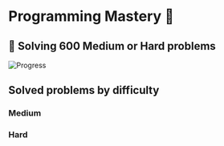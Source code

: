 # Programming Mastery :punch:

## :goal_net:  Solving 600 Medium or Hard problems 

![Progress](https://progress-bar.dev/3/?scale=1&title=InterviewGod&width=500&color=babaca&suffix=+problems+solved)

## Solved problems by difficulty

### Medium

### Hard


